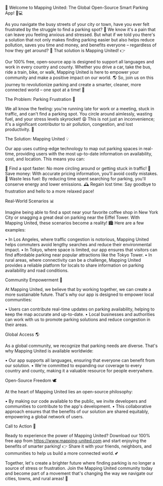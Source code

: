 🎉 Welcome to Mapping United: The Global Open-Source Smart Parking App! 🚗💻

As you navigate the busy streets of your city or town, have you ever felt frustrated by the struggle to find a parking spot? 🤯 We know it's a pain that can leave you feeling anxious and stressed. But what if we told you there's a solution that not only makes finding parking easier but also helps reduce pollution, saves you time and money, and benefits everyone – regardless of how they get around? 🌟 That solution is Mapping United! 👉

Our 100% free, open-source app is designed to support all languages and work in every country and county. Whether you drive a car, take the bus, ride a train, bike, or walk, Mapping United is here to empower your community and make a positive impact on our world. 🌎 So, join us on this journey to revolutionize parking and create a smarter, cleaner, more connected world – one spot at a time! 🚀

The Problem: Parking Frustration 🔴

We all know the feeling: you're running late for work or a meeting, stuck in traffic, and can't find a parking spot. You circle around aimlessly, wasting fuel, and your stress levels skyrocket! 😩 This is not just an inconvenience; it's a significant contributor to air pollution, congestion, and lost productivity. 🚨

The Solution: Mapping United 💡

Our app uses cutting-edge technology to map out parking spaces in real-time, providing users with the most up-to-date information on availability, cost, and location. This means you can:

📍 Find a spot faster: No more circling around or getting stuck in traffic!
💸 Save money: With accurate pricing information, you'll avoid costly mistakes.
🚗 Waste less fuel: By reducing time spent searching for parking, you'll conserve energy and lower emissions.
🕰️ Regain lost time: Say goodbye to frustration and hello to a more relaxed pace!

Real-World Scenarios 📊

Imagine being able to find a spot near your favorite coffee shop in New York City or snagging a great deal on parking near the Eiffel Tower. With Mapping United, these scenarios become a reality! 🏙️ Here are a few examples:

• In Los Angeles, where traffic congestion is notorious, Mapping United helps commuters avoid lengthy searches and reduce their environmental impact.
• In Tokyo, where space is limited, our app ensures that visitors can find affordable parking near popular attractions like the Tokyo Tower.
• In rural areas, where connectivity can be a challenge, Mapping United provides a reliable platform for locals to share information on parking availability and road conditions.

Community Empowerment 💪

At Mapping United, we believe that by working together, we can create a more sustainable future. That's why our app is designed to empower local communities:

• Users can contribute real-time updates on parking availability, helping to keep the map accurate and up-to-date.
• Local businesses and authorities can work with us to promote parking solutions and reduce congestion in their areas.

Global Access 🌎

As a global community, we recognize that parking needs are diverse. That's why Mapping United is available worldwide:

• Our app supports all languages, ensuring that everyone can benefit from our solution.
• We're committed to expanding our coverage to every country and county, making it a valuable resource for people everywhere.

Open-Source Freedom 🕊️

At the heart of Mapping United lies an open-source philosophy:

• By making our code available to the public, we invite developers and communities to contribute to the app's development.
• This collaborative approach ensures that the benefits of our solution are shared equitably, empowering a global network of users.

Call to Action 🎉

Ready to experience the power of Mapping United? Download our 100% free app from https://www.mapping-united.com and start enjoying the benefits of smarter parking! 👉 Share it with your friends, neighbors, and communities to help us build a more connected world. 💕

Together, let's create a brighter future where finding parking is no longer a source of stress or frustration. Join the Mapping United community today and become part of a movement that's changing the way we navigate our cities, towns, and rural areas! 🚀